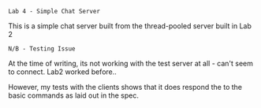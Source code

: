 	Lab 4 - Simple Chat Server

This is a simple chat server built from the thread-pooled server built in Lab 2

	N/B - Testing Issue
	
At the time of writing, its not working with the test server at all - can't seem to connect. Lab2 worked before..

However, my tests with the clients shows that it does respond the to the basic commands as laid out 
in the spec.